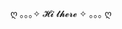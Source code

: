   ღ ｡｡｡✧  𝓗𝓲 𝓽𝓱𝓮𝓻𝓮 ✧ ｡｡｡ ღ



<!--
**KarolBurbanoN/KarolBurbanoN** is a ✨ _special_ ✨ repository because its `README.md` (this file) appears on your GitHub profile.

Here are some ideas to get you started:

- 🔭 I’m currently working on ...
- 🌱 I’m currently learning ...
- 👯 I’m looking to collaborate on ...
- 🤔 I’m looking for help with ...
- 💬 Ask me about ...
- 📫 How to reach me: ...
- 😄 Pronouns: ...
- ⚡ Fun fact: ...
-->

